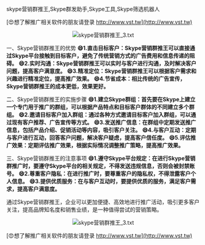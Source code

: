 skype营销群推王,Skype群发助手,Skype工具,Skype筛选机器人

[😍想了解推广相关软件的朋友请登录 http://www.vst.tw](http://www.vst.tw)

 <center><img src="https://vst.tw/MP4/tuiguang/png/4.png" alt="skype营销群推王_3.txt"></center>

一、Skype营销群推王的优势
**😄1.直击目标客户：Skype营销群推王可以直接通过Skype平台接触到目标客户，避免了传统营销方式的广告费用和信息传递的阻碍。**
**😄2.实时沟通：Skype营销群推王可以实时与客户进行沟通，及时解决客户问题，提高客户满意度。**
**😄3.精准定位：Skype营销群推王可以根据客户需求和兴趣进行精准定位，提高推广效果。**
**😄4.节省成本：相比传统的广告宣传，Skype营销群推王的成本更低，效果更好。**

二、Skype营销群推王的实施步骤
**😄1.建立Skype群组：首先要在Skype上建立一个专门用于推广的群组，可以根据产品特点和目标客户群体的不同建立多个群组。**
**😄2.邀请目标客户加入群组：通过各种方式邀请目标客户加入群组，可以通过现有客户推荐、广告宣传等方式。**
**😄3.发送推广信息：在群组中定期发送推广信息，包括产品介绍、促销活动等内容，吸引客户关注。**
**😄4.与客户互动：定期与客户进行互动，回答客户问题，解决客户疑虑，提高客户信任度。**
**😄5.评估推广效果：定期评估推广效果，根据实际情况调整推广策略，提高推广效果。**

三、Skype营销群推王的注意事项
**😄1.遵守Skype平台规定：在进行Skype营销群推广时，要遵守Skype平台的相关规定，不得发送违规信息，否则会被封禁账号。**
**😄2.尊重客户隐私：在进行推广时，要尊重客户的隐私权，不得泄露客户个人信息。**
**😄3.提供优质服务：在与客户互动时，要提供优质的服务，满足客户需求，提高客户满意度。**

通过Skype营销群推王，企业可以更加便捷、高效地进行推广活动，吸引更多客户关注，提高品牌知名度和销售业绩，是一种值得尝试的营销策略。

 <center><img src="https://vst.tw/MP4/tuiguang/png/7.png" alt="skype营销群推王_3.txt"></center>

[😍想了解推广相关软件的朋友请登录 http://www.vst.tw](http://www.vst.tw)



